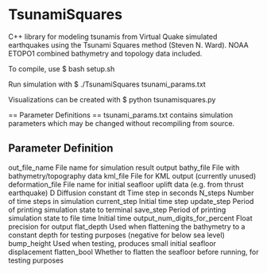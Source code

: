 # TsunamiSquares
C++ library for modeling tsunamis from Virtual Quake simulated earthquakes using the Tsunami Squares method (Steven N. Ward).  NOAA ETOPO1 combined bathymetry and topology data included.

To compile, use
$ bash setup.sh

Run simulation with
$ ./TsunamiSquares tsunami_params.txt

Visualizations can be created with
$ python tsunamisquares.py


== Parameter Definitions ==
tsunami_params.txt contains simulation parameters which may be changed without recompiling from source.

Parameter						Definition
--------------------------------------------------
out_file_name 					File name for simulation result output
bathy_file 						File with bathymetry/topography data
kml_file 						File for KML output (currently unused)
deformation_file 				File name for initial seafloor uplift data (e.g. from thrust earthquake)
D 								Diffusion constant
dt								Time step in seconds
N_steps 						Number of time steps in simulation
current_step 					Initial time step
update_step 					Period of printing simulation state to terminal
save_step 						Period of printing simulation state to file
time 							Initial time
output_num_digits_for_percent 	Float precision for output
flat_depth 						Used when flattening the bathymetry to a constant depth for testing purposes
								(negative for below sea level)
bump_height 					Used when testing, produces small initial seafloor displacement
flatten_bool					Whether to flatten the seafloor before running, for testing purposes
